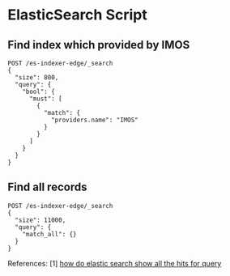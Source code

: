 # ElasticSearch Script
## Find index which provided by IMOS
```
POST /es-indexer-edge/_search
{
  "size": 800,
  "query": {
    "bool": {
      "must": [
        {
          "match": {
            "providers.name": "IMOS"
          }
        }
      ]
    }
  }
}
```
## Find all records
```
POST /es-indexer-edge/_search
{
  "size": 11000,
  "query": {
    "match_all": {}
  }
}
```

References:
[1] [how do elastic search show all the hits for query](https://stackoverflow.com/questions/64871466/how-do-elastic-search-show-all-the-hits-for-query)
